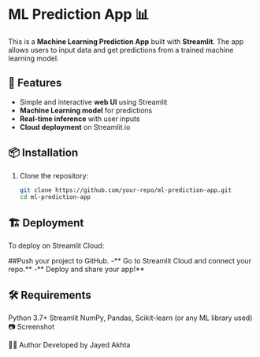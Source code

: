 # ML Prediction App 📊  

This is a **Machine Learning Prediction App** built with **Streamlit**. The app allows users to input data and get predictions from a trained machine learning model.  

## 🚀 Features  
- Simple and interactive **web UI** using Streamlit  
- **Machine Learning model** for predictions  
- **Real-time inference** with user inputs  
- **Cloud deployment** on Streamlit.io  

## 📦 Installation  

1. Clone the repository:  
   ```bash
   git clone https://github.com/your-repo/ml-prediction-app.git
   cd ml-prediction-app
   
## 🏗 Deployment
To deploy on Streamlit Cloud:

##Push your project to GitHub.
 -** Go to Streamlit Cloud and connect your repo.**
-** Deploy and share your app!**

## 🛠 Requirements
Python 3.7+
Streamlit
NumPy, Pandas, Scikit-learn (or any ML library used)
📷 Screenshot

👨‍💻 Author
Developed by Jayed Akhta
